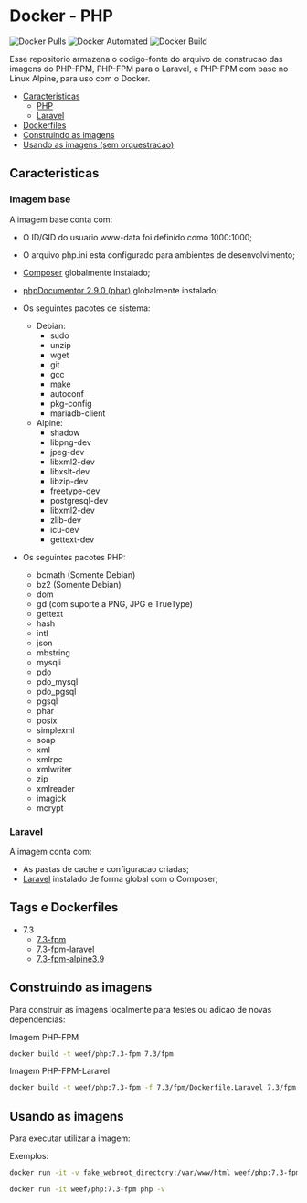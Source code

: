 # Docker - PHP

![Docker Pulls](https://img.shields.io/docker/pulls/weef/php.svg)
![Docker Automated](https://img.shields.io/docker/automated/weef/php.svg)
![Docker Build](https://img.shields.io/docker/build/weef/php.svg)

Esse repositorio armazena o codigo-fonte do arquivo de construcao das imagens do PHP-FPM, PHP-FPM para o Laravel, e 
PHP-FPM com base no Linux Alpine, para uso com o Docker.

* [Caracteristicas](#caracteristicas)
  * [PHP](#imagem-base)
  * [Laravel](#laravel)
* [Dockerfiles](#tags-e-dockerfiles)
* [Construindo as imagens](#construindo-as-imagens)
* [Usando as imagens (sem orquestracao)](#usando-as-imagens)

## Caracteristicas

### Imagem base

A imagem base conta com:

* O ID/GID do usuario www-data foi definido como 1000:1000;
* O arquivo php.ini esta configurado para ambientes de desenvolvimento;
* [Composer](http://getcomposer.org/http://getcomposer.org/) globalmente instalado;
* [phpDocumentor 2.9.0 (phar)](https://www.phpdoc.org/) globalmente instalado;
* Os seguintes pacotes de sistema:
  * Debian:
    * sudo
    * unzip 
    * wget
    * git
    * gcc
    * make
    * autoconf
    * pkg-config 
    * mariadb-client
  * Alpine:
    * shadow 
    * libpng-dev
    * jpeg-dev
    * libxml2-dev
    * libxslt-dev
    * libzip-dev
    * freetype-dev
    * postgresql-dev 
    * libxml2-dev
    * zlib-dev
    * icu-dev
    * gettext-dev
    
* Os seguintes pacotes PHP:
  * bcmath (Somente Debian)
  * bz2 (Somente Debian)
  * dom
  * gd (com suporte a PNG, JPG e TrueType)
  * gettext
  * hash
  * intl
  * json
  * mbstring
  * mysqli
  * pdo 
  * pdo_mysql
  * pdo_pgsql 
  * pgsql 
  * phar
  * posix 
  * simplexml 
  * soap 
  * xml 
  * xmlrpc
  * xmlwriter 
  * zip
  * xmlreader
  * imagick
  * mcrypt
  
### Laravel

A imagem conta com:

* As pastas de cache e configuracao criadas;
* [Laravel](https://laravel.com/docs/) instalado de forma global com o Composer;

## Tags e Dockerfiles

* 7.3
  * [7.3-fpm](7.3/fpm/debian/Dockerfile)
  * [7.3-fpm-laravel](7.3/fpm/debian/Dockerfile.Laravel)
  * [7.3-fpm-alpine3.9](7.3/fpm/alpine/3.9/Dockerfile)
  
## Construindo as imagens

Para construir as imagens localmente para testes ou adicao de novas dependencias:

Imagem PHP-FPM

```bash
docker build -t weef/php:7.3-fpm 7.3/fpm
```

Imagem PHP-FPM-Laravel

```bash
docker build -t weef/php:7.3-fpm -f 7.3/fpm/Dockerfile.Laravel 7.3/fpm
```

## Usando as imagens

Para executar utilizar a imagem:

Exemplos:

```bash
docker run -it -v fake_webroot_directory:/var/www/html weef/php:7.3-fpm bash
```

```bash
docker run -it weef/php:7.3-fpm php -v
```



  
